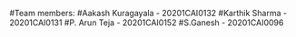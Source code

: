 #Team members:
#Aakash Kuragayala - 20201CAI0132
#Karthik Sharma - 20201CAI0131
#P. Arun Teja - 20201CAI0152
#S.Ganesh - 20201CAI0096
